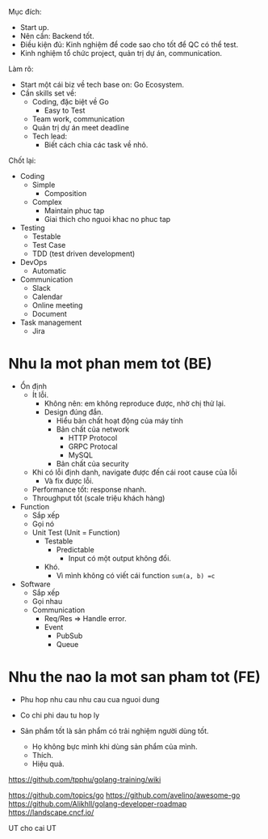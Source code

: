 Mục đích:
- Start up.
- Nên cần: Backend tốt.
- Điều kiện đủ: Kinh nghiệm để code sao cho tốt để QC có thể test.
- Kinh nghiệm tổ chức project, quản trị dự án, communication.

Làm rõ:

- Start một cái biz về tech base on: Go Ecosystem.
- Cần skills set về:
  - Coding, đặc biệt về Go
    - Easy to Test
  - Team work, communication
  - Quản trị dự án meet deadline
  - Tech lead:
    - Biết cách chia các task về nhỏ.


Chốt lại:

- Coding
  - Simple
    - Composition
  - Complex
    - Maintain phuc tap
    - Giai thich cho nguoi khac no phuc tap
- Testing
  - Testable
  - Test Case
  - TDD (test driven development)
- DevOps
  - Automatic
- Communication
  - Slack
  - Calendar
  - Online meeting
  - Document
- Task management
  - Jira

# Nhu la mot phan mem tot (BE)

- Ổn định
  - Ít lỗi.
    - Không nên: em không reproduce được, nhờ chị thử lại.
    - Design đúng đắn.
      - Hiểu bản chất hoạt động của máy tính
      - Bản chất của network
        - HTTP Protocol
        - GRPC Protocal
        - MySQL
      - Bản chất của security
  - Khi có lỗi định danh, navigate được đến cái root cause của lỗi
    - Và fix được lỗi.
  - Performance tốt: response nhanh.
  - Throughput tốt (scale triệu khách hàng)
- Function
  - Sắp xếp
  - Gọi nó
  - Unit Test  (Unit = Function)
    - Testable
      - Predictable
        - Input có một output không đổi.
    - Khó.
      - Vì mình không có viết cái function `sum(a, b) =c`
- Software
  - Sắp xếp
  - Gọi nhau
  - Communication
    - Req/Res => Handle error.
    - Event
      - PubSub
      - Queue

# Nhu the nao la mot san pham tot (FE)

- Phu hop nhu cau nhu cau cua nguoi dung
- Co chi phi dau tu hop ly

- Sản phẩm tốt là sản phẩm có trải nghiệm người dùng tốt.
  - Họ không bực mình khi dùng sản phẩm của mình.
  - Thích.
  - Hiệu quả.

https://github.com/tpphu/golang-training/wiki

https://github.com/topics/go
https://github.com/avelino/awesome-go
https://github.com/Alikhll/golang-developer-roadmap
https://landscape.cncf.io/

UT cho cai UT
